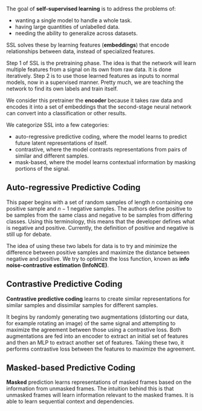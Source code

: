 
The goal of **self-supervised learning** is to address the problems of:

- wanting a single model to handle a whole task. 
- having large quantities of unlabelled data. 
- needing the ability to generalize across datasets. 

SSL solves these by learning features (**embeddings**) that encode relationships between data, instead of specialized features. 

Step 1 of SSL is the pretraining phase. The idea is that the network will learn multiple features from a signal on its own from raw data. It is done iteratively. Step 2 is to use those learned features as inputs to normal models, now in a supervised manner. Pretty much, we are teaching the network to find its own labels and train itself. 

We consider this pretrainer the **encoder** because it takes raw data and encodes it into a set of embeddings that the second-stage neural network can convert into a classification or other results. 

We categorize SSL into a few categories:

- auto-regressive predictive coding, where the model learns to predict future latent representations of itself. 
- contrastive, where the model contrasts representations from pairs of similar and different samples. 
- mask-based, where the model learns contextual information by masking portions of the signal. 

## Auto-regressive Predictive Coding

This paper begins with a set of random samples of length $n$ containing one positive sample and $n-1$ negative samples. The authors define positive to be samples from the same class and negative to be samples from differing classes. Using this terminology, this means that the developer defines what is negative and positive. Currently, the definition of positive and negative is still up for debate. 

The idea of using these two labels for data is to try and minimize the difference between positive samples and maximize the distance between negative and positive. We try to optimize the loss function, known as **info noise-contrastive estimation (InfoNCE)**. 

## Contrastive Predictive Coding

**Contrastive predictive coding** learns to create similar representations for similar samples and dissimilar samples for different samples. 

It begins by randomly generating two augmentations (distorting our data, for example rotating an image) of the same signal and attempting to maximize the agreement between those using a contrastive loss. Both augmentations are fed into an encoder to extract an initial set of features and then an MLP to extract another set of features. Taking these two, it performs contrastive loss between the features to maximize the agreement. 

## Masked-based Predictive Coding

**Masked** prediction learns representations of masked frames based on the information from unmasked frames. The intuition behind this is that unmasked frames will learn information relevant to the masked frames. It is able to learn sequential context and dependencies. 

